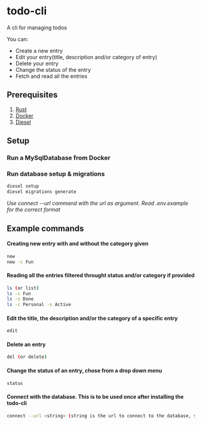 # todo-cli
<p>A cli for managing todos

You can:
- Create a new entry
- Edit your entry(title, description and/or category of entry)
- Delete your entry
- Change the status of the entry
- Fetch and read all the entries

## Prerequisites
1. [Rust](https://www.rust-lang.org/tools/install)
2. [Docker](https://docs.docker.com/engine/install/)
3. [Diesel](https://diesel.rs/guides/getting-started)

## Setup
### Run a MySqlDatabase from Docker
### Run database setup & migrations

```sh
diesel setup
diesel migrations generate
```

*Use connect --url <string> command with the url as argument. Read .env.example for the correct format*

## Example commands
#### Creating new entry with and without the category given

```sh
new
new -c Fun
```

#### Reading all the entries filtered throught status and/or category if provided

```sh
ls (or list)
ls -c Fun
ls -s Done
ls -c Personal -s Active
```

#### Edit the title, the description and/or the category of a specific entry

```sh
edit
```

#### Delete an entry

```sh
del (or delete)
```

#### Change the status of an entry, chose from a drop down menu

```sh
status 
```

#### Connect with the database. This is to be used once after installing the todo-cli

```sh
connect --url <string> (string is the url to connect to the database, see setup for instructions)
```




